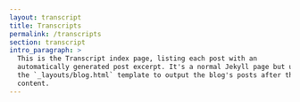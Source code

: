 ```yaml
---
layout: transcript
title: Transcripts
permalink: /transcripts
section: transcript
intro_paragraph: >
  This is the Transcript index page, listing each post with an
  automatically generated post excerpt. It's a normal Jekyll page but uses
  the `_layouts/blog.html` template to output the blog's posts after the page
  content.
---
```

